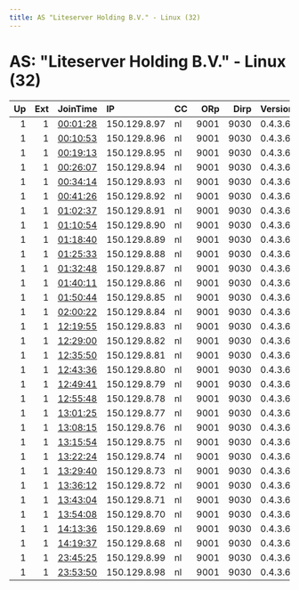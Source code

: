 ```yaml
---
title: AS "Liteserver Holding B.V." - Linux (32)
---
```


# AS: "Liteserver Holding B.V." - Linux (32)

|   Up |   Ext | JoinTime                                                                                            | IP           | CC   |   ORp |   Dirp | Version   | Contact   | Nickname   |   eFamMembers |
|-----:|------:|:----------------------------------------------------------------------------------------------------|:-------------|:-----|------:|-------:|:----------|:----------|:-----------|--------------:|
|    1 |     1 | [00:01:28](https://metrics.torproject.org/rs.html#details/00AC74D5FDF3F23679EB454593FBD5DF41C2DD72) | 150.129.8.97 | nl   |  9001 |   9030 | 0.4.3.6   | None      | Unnamed    |             1 |
|    1 |     1 | [00:10:53](https://metrics.torproject.org/rs.html#details/E5D55485AC2E5734BE42CFF8A1BF938AF6AFE08C) | 150.129.8.96 | nl   |  9001 |   9030 | 0.4.3.6   | None      | Unnamed    |             1 |
|    1 |     1 | [00:19:13](https://metrics.torproject.org/rs.html#details/D4AED2536B5725B46A39F38EDAC127A98204DD0E) | 150.129.8.95 | nl   |  9001 |   9030 | 0.4.3.6   | None      | Unnamed    |             1 |
|    1 |     1 | [00:26:07](https://metrics.torproject.org/rs.html#details/108D2042E505B85ECC0FB229EEA2327B8EC79E07) | 150.129.8.94 | nl   |  9001 |   9030 | 0.4.3.6   | None      | Unnamed    |             1 |
|    1 |     1 | [00:34:14](https://metrics.torproject.org/rs.html#details/71EBB31BA9F37CB7BE3E33028DC95F4B0D8192A3) | 150.129.8.93 | nl   |  9001 |   9030 | 0.4.3.6   | None      | Unnamed    |             1 |
|    1 |     1 | [00:41:26](https://metrics.torproject.org/rs.html#details/3581CC850544CEA2A2032485E158831C7082027F) | 150.129.8.92 | nl   |  9001 |   9030 | 0.4.3.6   | None      | Unnamed    |             1 |
|    1 |     1 | [01:02:37](https://metrics.torproject.org/rs.html#details/4482F3DF4CEB2EB3BB8B60404C6283A2B70A3FDC) | 150.129.8.91 | nl   |  9001 |   9030 | 0.4.3.6   | None      | Unnamed    |             1 |
|    1 |     1 | [01:10:54](https://metrics.torproject.org/rs.html#details/BA79B1B8CE8F253C5CD6601A5005C268A7D7F561) | 150.129.8.90 | nl   |  9001 |   9030 | 0.4.3.6   | None      | Unnamed    |             1 |
|    1 |     1 | [01:18:40](https://metrics.torproject.org/rs.html#details/A722963E4F776037DE972AE5F6F99E40A6FB2445) | 150.129.8.89 | nl   |  9001 |   9030 | 0.4.3.6   | None      | Unnamed    |             1 |
|    1 |     1 | [01:25:33](https://metrics.torproject.org/rs.html#details/F8E8146710DB20F440DB481A68168B831DFEC8EA) | 150.129.8.88 | nl   |  9001 |   9030 | 0.4.3.6   | None      | Unnamed    |             1 |
|    1 |     1 | [01:32:48](https://metrics.torproject.org/rs.html#details/212B9FEB92C049931521FA73E2EA86CB96C38F02) | 150.129.8.87 | nl   |  9001 |   9030 | 0.4.3.6   | None      | Unnamed    |             1 |
|    1 |     1 | [01:40:11](https://metrics.torproject.org/rs.html#details/3294F2FBA76B7CFBA2F2DA6F71440862448C8487) | 150.129.8.86 | nl   |  9001 |   9030 | 0.4.3.6   | None      | Unnamed    |             1 |
|    1 |     1 | [01:50:44](https://metrics.torproject.org/rs.html#details/78256B1B6AB1D9E277BC5356F6D146BE3BF01A79) | 150.129.8.85 | nl   |  9001 |   9030 | 0.4.3.6   | None      | Unnamed    |             1 |
|    1 |     1 | [02:00:22](https://metrics.torproject.org/rs.html#details/A779E0C961715B0C33B35DD39803464B581FBF73) | 150.129.8.84 | nl   |  9001 |   9030 | 0.4.3.6   | None      | Unnamed    |             1 |
|    1 |     1 | [12:19:55](https://metrics.torproject.org/rs.html#details/F83FC21E244E2ECD28CFEB60D20A23DE7A51543C) | 150.129.8.83 | nl   |  9001 |   9030 | 0.4.3.6   | None      | Unnamed    |             1 |
|    1 |     1 | [12:29:00](https://metrics.torproject.org/rs.html#details/4C9C83E72EAAB5AE889FFBF726658AA996D6B013) | 150.129.8.82 | nl   |  9001 |   9030 | 0.4.3.6   | None      | Unnamed    |             1 |
|    1 |     1 | [12:35:50](https://metrics.torproject.org/rs.html#details/466D5100A7BFB152A7630447010BDC1B971FB034) | 150.129.8.81 | nl   |  9001 |   9030 | 0.4.3.6   | None      | Unnamed    |             1 |
|    1 |     1 | [12:43:36](https://metrics.torproject.org/rs.html#details/3419CC27CE8BB4070F2C6DF4E34770614C38A199) | 150.129.8.80 | nl   |  9001 |   9030 | 0.4.3.6   | None      | Unnamed    |             1 |
|    1 |     1 | [12:49:41](https://metrics.torproject.org/rs.html#details/45639F6B88747598422507717E5FA066B184406C) | 150.129.8.79 | nl   |  9001 |   9030 | 0.4.3.6   | None      | Unnamed    |             1 |
|    1 |     1 | [12:55:48](https://metrics.torproject.org/rs.html#details/11F2C7D7C84566F4AF6CDC8272A1B9406CFCA10B) | 150.129.8.78 | nl   |  9001 |   9030 | 0.4.3.6   | None      | Unnamed    |             1 |
|    1 |     1 | [13:01:25](https://metrics.torproject.org/rs.html#details/2651DB80B287DF49965E180A148185EF8DE9E173) | 150.129.8.77 | nl   |  9001 |   9030 | 0.4.3.6   | None      | Unnamed    |             1 |
|    1 |     1 | [13:08:15](https://metrics.torproject.org/rs.html#details/5F397DA94086F2481FD91441B16D29F858372FFE) | 150.129.8.76 | nl   |  9001 |   9030 | 0.4.3.6   | None      | Unnamed    |             1 |
|    1 |     1 | [13:15:54](https://metrics.torproject.org/rs.html#details/B9F7415B3BC8F5B84DCCA4E6BB48169D3129E2D5) | 150.129.8.75 | nl   |  9001 |   9030 | 0.4.3.6   | None      | Unnamed    |             1 |
|    1 |     1 | [13:22:24](https://metrics.torproject.org/rs.html#details/8AA364F432A7CA2A0F74B57BCA2593293E450F97) | 150.129.8.74 | nl   |  9001 |   9030 | 0.4.3.6   | None      | Unnamed    |             1 |
|    1 |     1 | [13:29:40](https://metrics.torproject.org/rs.html#details/954899771A172E85E478026DCFF908B0CF5410B2) | 150.129.8.73 | nl   |  9001 |   9030 | 0.4.3.6   | None      | Unnamed    |             1 |
|    1 |     1 | [13:36:12](https://metrics.torproject.org/rs.html#details/AA2E1A3F6A31F9815758BF7F25A6C0EA4688BE59) | 150.129.8.72 | nl   |  9001 |   9030 | 0.4.3.6   | None      | Unnamed    |             1 |
|    1 |     1 | [13:43:04](https://metrics.torproject.org/rs.html#details/EC4D5621785D34EA1AD61BF1810C20F38C3B9C23) | 150.129.8.71 | nl   |  9001 |   9030 | 0.4.3.6   | None      | Unnamed    |             1 |
|    1 |     1 | [13:54:08](https://metrics.torproject.org/rs.html#details/57B5D14ABCF8D7D7F3FCB2C5192C239A86071375) | 150.129.8.70 | nl   |  9001 |   9030 | 0.4.3.6   | None      | Unnamed    |             1 |
|    1 |     1 | [14:13:36](https://metrics.torproject.org/rs.html#details/B610BE4A8410A29B785864EDFC8E667513EF59C6) | 150.129.8.69 | nl   |  9001 |   9030 | 0.4.3.6   | None      | Unnamed    |             1 |
|    1 |     1 | [14:19:37](https://metrics.torproject.org/rs.html#details/12BBD122A385CD0D8FE0FF3456C788185965F9AC) | 150.129.8.68 | nl   |  9001 |   9030 | 0.4.3.6   | None      | Unnamed    |             1 |
|    1 |     1 | [23:45:25](https://metrics.torproject.org/rs.html#details/4F06398BD45754A46EE79B49421E0211ADB5B139) | 150.129.8.99 | nl   |  9001 |   9030 | 0.4.3.6   | None      | Unnamed    |             1 |
|    1 |     1 | [23:53:50](https://metrics.torproject.org/rs.html#details/C1107C7280924D76A0A59FFAC7EAF624BB84CE17) | 150.129.8.98 | nl   |  9001 |   9030 | 0.4.3.6   | None      | Unnamed    |             1 |
